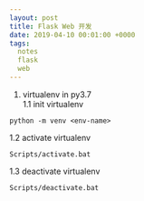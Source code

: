 ```yaml
---
layout: post
title: Flask Web 开发
date: 2019-04-10 00:01:00 +0000
tags:
  notes
  flask
  web
---
```


1. virtualenv in py3.7  
1.1 init virtualenv  
```
python -m venv <env-name>
```
1.2 activate virtualenv  
```
Scripts/activate.bat
```
1.3 deactivate virtualenv  
```
Scripts/deactivate.bat
```
